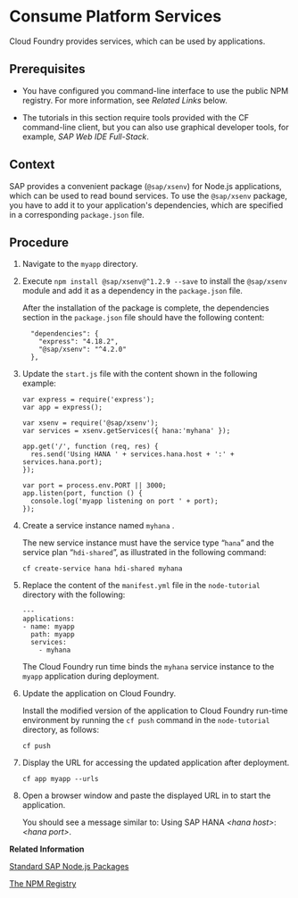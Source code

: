 <!-- loio32392948cb1844b2a6ed22ad641d4461 -->

# Consume Platform Services

Cloud Foundry provides services, which can be used by applications.



<a name="loio32392948cb1844b2a6ed22ad641d4461__prereq_ogg_tlf_21b"/>

## Prerequisites

-   You have configured you command-line interface to use the public NPM registry. For more information, see *Related Links* below.

-   The tutorials in this section require tools provided with the CF command-line client, but you can also use graphical developer tools, for example, *SAP Web IDE Full-Stack*.




## Context

SAP provides a convenient package \(`@sap/xsenv`\) for Node.js applications, which can be used to read bound services. To use the `@sap/xsenv` package, you have to add it to your application's dependencies, which are specified in a corresponding `package.json` file.



<a name="loio32392948cb1844b2a6ed22ad641d4461__steps_pjj_r4j_qv"/>

## Procedure

1.  Navigate to the `myapp` directory.

2.  Execute `npm install @sap/xsenv@^1.2.9 --save` to install the `@sap/xsenv` module and add it as a dependency in the `package.json` file.

    After the installation of the package is complete, the dependencies section in the `package.json` file should have the following content:

    ```
      "dependencies": {
        "express": "4.18.2",
        "@sap/xsenv": "^4.2.0"
      },
    ```

3.  Update the `start.js` file with the content shown in the following example:

    ```
    var express = require('express');
    var app = express();
    
    var xsenv = require('@sap/xsenv');
    var services = xsenv.getServices({ hana:'myhana' });
    
    app.get('/', function (req, res) {
      res.send('Using HANA ' + services.hana.host + ':' + services.hana.port);
    });
    
    var port = process.env.PORT || 3000;
    app.listen(port, function () {
      console.log('myapp listening on port ' + port);
    });
    ```

4.  Create a service instance named `myhana` .

    The new service instance must have the service type “`hana`” and the service plan “`hdi-shared`”, as illustrated in the following command:

    ```
    cf create-service hana hdi-shared myhana
    ```

5.  Replace the content of the `manifest.yml` file in the `node-tutorial` directory with the following:

    ```
    ---
    applications:
    - name: myapp
      path: myapp
      services:
        - myhana
    ```

    The Cloud Foundry run time binds the `myhana` service instance to the `myapp` application during deployment.

6.  Update the application on Cloud Foundry.

    Install the modified version of the application to Cloud Foundry run-time environment by running the `cf push` command in the `node-tutorial` directory, as follows:

    ```
    cf push
    ```

7.  Display the URL for accessing the updated application after deployment.

    ```
    cf app myapp --urls
    ```

8.  Open a browser window and paste the displayed URL in to start the application.

    You should see a message similar to: Using SAP HANA *<hana host\>*:*<hana port\>*.


**Related Information**  


[Standard SAP Node.js Packages](standard-sap-node-js-packages-5451327.md "A collection of Node.js packages developed by SAP is provided to help you develop Node.js applications for Cloud Foundry and SAP HANA Cloud.")

[The NPM Registry](the-npm-registry-726e5d4.md "The public NPM registry includes SAP Node.js modules for use by application developers.")

